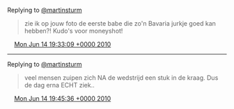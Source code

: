 Replying to [@martinsturm](https://twitter.com/martinsturm/status/16163731776)

> zie ik op jouw foto de eerste babe die zo'n Bavaria jurkje goed kan hebben?\! Kudo's voor moneyshot\!

<img src="../../media/tweet.ico" width="12" /> [Mon Jun 14 19:33:09 +0000 2010](https://twitter.com/DromerDenker/status/16171009252)

----

Replying to [@martinsturm](https://twitter.com/martinsturm/status/16091796630)

> veel mensen zuipen zich NA de wedstrijd een stuk in de kraag\. Dus de dag erna ECHT ziek\.\.

<img src="../../media/tweet.ico" width="12" /> [Mon Jun 14 19:45:36 +0000 2010](https://twitter.com/DromerDenker/status/16171692355)